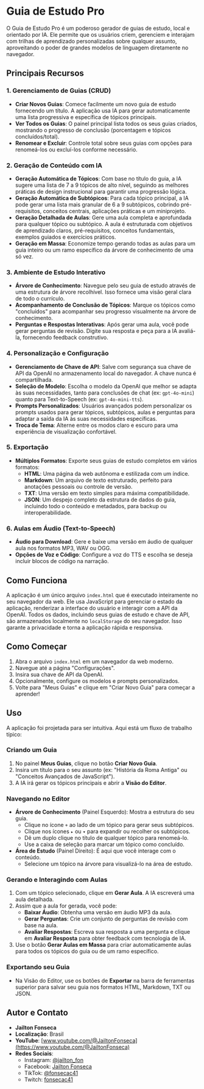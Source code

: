 # Guia de Estudo Pro

O Guia de Estudo Pro é um poderoso gerador de guias de estudo, local e orientado por IA. Ele permite que os usuários criem, gerenciem e interajam com trilhas de aprendizado personalizadas sobre qualquer assunto, aproveitando o poder de grandes modelos de linguagem diretamente no navegador.

## Principais Recursos

### 1. Gerenciamento de Guias (CRUD)
- **Criar Novos Guias**: Comece facilmente um novo guia de estudo fornecendo um título. A aplicação usa IA para gerar automaticamente uma lista progressiva e específica de tópicos principais.
- **Ver Todos os Guias**: O painel principal lista todos os seus guias criados, mostrando o progresso de conclusão (porcentagem e tópicos concluídos/total).
- **Renomear e Excluir**: Controle total sobre seus guias com opções para renomeá-los ou excluí-los conforme necessário.

### 2. Geração de Conteúdo com IA
- **Geração Automática de Tópicos**: Com base no título do guia, a IA sugere uma lista de 7 a 9 tópicos de alto nível, seguindo as melhores práticas de design instrucional para garantir uma progressão lógica.
- **Geração Automática de Subtópicos**: Para cada tópico principal, a IA pode gerar uma lista mais granular de 6 a 9 subtópicos, cobrindo pré-requisitos, conceitos centrais, aplicações práticas e um miniprojeto.
- **Geração Detalhada de Aulas**: Gere uma aula completa e aprofundada para qualquer tópico ou subtópico. A aula é estruturada com objetivos de aprendizado claros, pré-requisitos, conceitos fundamentais, exemplos guiados e exercícios práticos.
- **Geração em Massa**: Economize tempo gerando todas as aulas para um guia inteiro ou um ramo específico da árvore de conhecimento de uma só vez.

### 3. Ambiente de Estudo Interativo
- **Árvore de Conhecimento**: Navegue pelo seu guia de estudo através de uma estrutura de árvore recolhível. Isso fornece uma visão geral clara de todo o currículo.
- **Acompanhamento de Conclusão de Tópicos**: Marque os tópicos como "concluídos" para acompanhar seu progresso visualmente na árvore de conhecimento.
- **Perguntas e Respostas Interativas**: Após gerar uma aula, você pode gerar perguntas de revisão. Digite sua resposta e peça para a IA avaliá-la, fornecendo feedback construtivo.

### 4. Personalização e Configuração
- **Gerenciamento de Chave de API**: Salve com segurança sua chave de API da OpenAI no armazenamento local do navegador. A chave nunca é compartilhada.
- **Seleção de Modelo**: Escolha o modelo da OpenAI que melhor se adapta às suas necessidades, tanto para conclusões de chat (ex: `gpt-4o-mini`) quanto para Text-to-Speech (ex: `gpt-4o-mini-tts`).
- **Prompts Personalizados**: Usuários avançados podem personalizar os prompts usados para gerar tópicos, subtópicos, aulas e perguntas para adaptar a saída da IA às suas necessidades específicas.
- **Troca de Tema**: Alterne entre os modos claro e escuro para uma experiência de visualização confortável.

### 5. Exportação
- **Múltiplos Formatos**: Exporte seus guias de estudo completos em vários formatos:
    - **HTML**: Uma página da web autônoma e estilizada com um índice.
    - **Markdown**: Um arquivo de texto estruturado, perfeito para anotações pessoais ou controle de versão.
    - **TXT**: Uma versão em texto simples para máxima compatibilidade.
    - **JSON**: Um despejo completo da estrutura de dados do guia, incluindo todo o conteúdo e metadados, para backup ou interoperabilidade.

### 6. Aulas em Áudio (Text-to-Speech)
- **Áudio para Download**: Gere e baixe uma versão em áudio de qualquer aula nos formatos MP3, WAV ou OGG.
- **Opções de Voz e Código**: Configure a voz do TTS e escolha se deseja incluir blocos de código na narração.

## Como Funciona

A aplicação é um único arquivo `index.html` que é executado inteiramente no seu navegador da web. Ele usa JavaScript para gerenciar o estado da aplicação, renderizar a interface do usuário e interagir com a API da OpenAI. Todos os dados, incluindo seus guias de estudo e chave de API, são armazenados localmente no `localStorage` do seu navegador. Isso garante a privacidade e torna a aplicação rápida e responsiva.

## Como Começar

1.  Abra o arquivo `index.html` em um navegador da web moderno.
2.  Navegue até a página "Configurações".
3.  Insira sua chave de API da OpenAI.
4.  Opcionalmente, configure os modelos e prompts personalizados.
5.  Volte para "Meus Guias" e clique em "Criar Novo Guia" para começar a aprender!

## Uso

A aplicação foi projetada para ser intuitiva. Aqui está um fluxo de trabalho típico:

### Criando um Guia
1.  No painel **Meus Guias**, clique no botão **Criar Novo Guia**.
2.  Insira um título para o seu assunto (ex: "História da Roma Antiga" ou "Conceitos Avançados de JavaScript").
3.  A IA irá gerar os tópicos principais e abrir a **Visão do Editor**.

### Navegando no Editor
-   **Árvore de Conhecimento** (Painel Esquerdo): Mostra a estrutura do seu guia.
    -   Clique no ícone `+` ao lado de um tópico para gerar seus subtópicos.
    -   Clique nos ícones `▸` ou `▾` para expandir ou recolher os subtópicos.
    -   Dê um duplo clique no título de qualquer tópico para renomeá-lo.
    -   Use a caixa de seleção para marcar um tópico como concluído.
-   **Área de Estudo** (Painel Direito): É aqui que você interage com o conteúdo.
    -   Selecione um tópico na árvore para visualizá-lo na área de estudo.

### Gerando e Interagindo com Aulas
1.  Com um tópico selecionado, clique em **Gerar Aula**. A IA escreverá uma aula detalhada.
2.  Assim que a aula for gerada, você pode:
    -   **Baixar Áudio**: Obtenha uma versão em áudio MP3 da aula.
    -   **Gerar Perguntas**: Crie um conjunto de perguntas de revisão com base na aula.
    -   **Avaliar Respostas**: Escreva sua resposta a uma pergunta e clique em **Avaliar Resposta** para obter feedback com tecnologia de IA.
3.  Use o botão **Gerar Aulas em Massa** para criar automaticamente aulas para todos os tópicos do guia ou de um ramo específico.

### Exportando seu Guia
-   Na Visão do Editor, use os botões de **Exportar** na barra de ferramentas superior para salvar seu guia nos formatos HTML, Markdown, TXT ou JSON.

## Autor e Contato

-   **Jailton Fonseca**
-   **Localização**: Brasil
-   **YouTube**: [www.youtube.com/@JailtonFonseca](https://www.youtube.com/@JailtonFonseca)
-   **Redes Sociais**:
    -   Instagram: [@jailton_fon](https://instagram.com/jailton_fon)
    -   Facebook: [Jailton Fonseca](https://facebook.com/jailton.fonseca.507)
    -   TikTok: [@fonsecac41](https://tiktok.com/@fonsecac41)
    -   Twitch: [fonsecac41](https://twitch.tv/fonsecac41)
